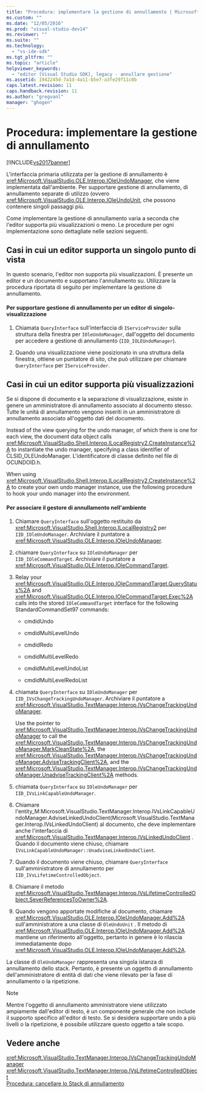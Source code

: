 ```yaml
---
title: "Procedura: implementare la gestione di annullamento | Microsoft Docs"
ms.custom: ""
ms.date: "12/05/2016"
ms.prod: "visual-studio-dev14"
ms.reviewer: ""
ms.suite: ""
ms.technology: 
  - "vs-ide-sdk"
ms.tgt_pltfrm: ""
ms.topic: "article"
helpviewer_keywords: 
  - "editor [Visual Studio SDK], legacy - annullare gestione"
ms.assetid: 1942245d-7a1d-4a11-b5e7-a3fe29f11c0b
caps.latest.revision: 11
caps.handback.revision: 11
ms.author: "gregvanl"
manager: "ghogen"
---
```

# Procedura: implementare la gestione di annullamento
[!INCLUDE[vs2017banner](../code-quality/includes/vs2017banner.md)]

L'interfaccia primaria utilizzata per la gestione di annullamento è <xref:Microsoft.VisualStudio.OLE.Interop.IOleUndoManager>, che viene implementata dall'ambiente.  Per supportare gestione di annullamento, di annullamento separate di utilizzo \(ovvero <xref:Microsoft.VisualStudio.OLE.Interop.IOleUndoUnit>, che possono contenere singoli passaggi più.  
  
 Come implementare la gestione di annullamento varia a seconda che l'editor supporta più visualizzazioni o meno.  Le procedure per ogni implementazione sono dettagliate nelle sezioni seguenti.  
  
## Casi in cui un editor supporta un singolo punto di vista  
 In questo scenario, l'editor non supporta più visualizzazioni.  È presente un editor e un documento e supportano l'annullamento su.  Utilizzare la procedura riportata di seguito per implementare la gestione di annullamento.  
  
#### Per supportare gestione di annullamento per un editor di singolo\-visualizzazione  
  
1.  Chiamata `QueryInterface` sull'interfaccia di `IServiceProvider` sulla struttura della finestra per `IOleUndoManager`, dall'oggetto del documento per accedere a gestione di annullamento \(`IID_IOLEUndoManager`\).  
  
2.  Quando una visualizzazione viene posizionato in una struttura della finestra, ottiene un puntatore di sito, che può utilizzare per chiamare `QueryInterface` per `IServiceProvider`.  
  
## Casi in cui un editor supporta più visualizzazioni  
 Se si dispone di documento e la separazione di visualizzazione, esiste in genere un amministratore di annullamento associato al documento stesso.  Tutte le unità di annullamento vengono inseriti in un amministratore di annullamento associato all'oggetto dati del documento.  
  
 Instead of the view querying for the undo manager, of which there is one for each view, the document data object calls <xref:Microsoft.VisualStudio.Shell.Interop.ILocalRegistry2.CreateInstance%2A> to instantiate the undo manager, specifying a class identifier of CLSID\_OLEUndoManager.  L'identificatore di classe definito nel file di OCUNDOID.h.  
  
 When using <xref:Microsoft.VisualStudio.Shell.Interop.ILocalRegistry2.CreateInstance%2A> to create your own undo manager instance, use the following procedure to hook your undo manager into the environment.  
  
#### Per associare il gestore di annullamento nell'ambiente  
  
1.  Chiamare `QueryInterface` sull'oggetto restituito da <xref:Microsoft.VisualStudio.Shell.Interop.ILocalRegistry2> per `IID_IOleUndoManager`.  Archiviare il puntatore a <xref:Microsoft.VisualStudio.OLE.Interop.IOleUndoManager>.  
  
2.  chiamare `QueryInterface` su `IOleUndoManager` per `IID_IOleCommandTarget`.  Archiviare il puntatore a <xref:Microsoft.VisualStudio.OLE.Interop.IOleCommandTarget>.  
  
3.  Relay your <xref:Microsoft.VisualStudio.OLE.Interop.IOleCommandTarget.QueryStatus%2A> and <xref:Microsoft.VisualStudio.OLE.Interop.IOleCommandTarget.Exec%2A> calls into the stored `IOleCommandTarget` interface for the following StandardCommandSet97 commands:  
  
    -   cmdidUndo  
  
    -   cmdidMultiLevelUndo  
  
    -   cmdidRedo  
  
    -   cmdidMultiLevelRedo  
  
    -   cmdidMultiLevelUndoList  
  
    -   cmdidMultiLevelRedoList  
  
4.  chiamata `QueryInterface` su `IOleUndoManager` per `IID_IVsChangeTrackingUndoManager`.  Archiviare il puntatore a <xref:Microsoft.VisualStudio.TextManager.Interop.IVsChangeTrackingUndoManager>.  
  
     Use the pointer to <xref:Microsoft.VisualStudio.TextManager.Interop.IVsChangeTrackingUndoManager> to call the <xref:Microsoft.VisualStudio.TextManager.Interop.IVsChangeTrackingUndoManager.MarkCleanState%2A>, the <xref:Microsoft.VisualStudio.TextManager.Interop.IVsChangeTrackingUndoManager.AdviseTrackingClient%2A>, and the <xref:Microsoft.VisualStudio.TextManager.Interop.IVsChangeTrackingUndoManager.UnadviseTrackingClient%2A> methods.  
  
5.  chiamata `QueryInterface` su `IOleUndoManager` per `IID_IVsLinkCapableUndoManager`.  
  
6.  Chiamare l'entity\_M:Microsoft.VisualStudio.TextManager.Interop.IVsLinkCapableUndoManager.AdviseLinkedUndoClient\(Microsoft.VisualStudio.TextManager.Interop.IVsLinkedUndoClient\) al documento, che deve implementare anche l'interfaccia di <xref:Microsoft.VisualStudio.TextManager.Interop.IVsLinkedUndoClient> .  Quando il documento viene chiuso, chiamare `IVsLinkCapableUndoManager::UnadviseLinkedUndoClient`.  
  
7.  Quando il documento viene chiuso, chiamare `QueryInterface` sull'amministratore di annullamento per `IID_IVsLifetimeControlledObject`.  
  
8.  Chiamare il metodo <xref:Microsoft.VisualStudio.TextManager.Interop.IVsLifetimeControlledObject.SeverReferencesToOwner%2A>.  
  
9. Quando vengono apportate modifiche al documento, chiamare <xref:Microsoft.VisualStudio.OLE.Interop.IOleUndoManager.Add%2A> sull'amministratore a una classe di `OleUndoUnit` .  Il metodo di <xref:Microsoft.VisualStudio.OLE.Interop.IOleUndoManager.Add%2A> mantiene un riferimento all'oggetto, pertanto in genere è lo rilascia immediatamente dopo <xref:Microsoft.VisualStudio.OLE.Interop.IOleUndoManager.Add%2A>.  
  
 La classe di `OleUndoManager` rappresenta una singola istanza di annullamento dello stack.  Pertanto, è presente un oggetto di annullamento dell'amministratore di entità di dati che viene rilevato per la fase di annullamento o la ripetizione.  
  
> [!NOTE]
>  Mentre l'oggetto di annullamento amministratore viene utilizzato ampiamente dall'editor di testo, è un componente generale che non include il supporto specifico all'editor di testo.  Se si desidera supportare undo a più livelli o la ripetizione, è possibile utilizzare questo oggetto a tale scopo.  
  
## Vedere anche  
 <xref:Microsoft.VisualStudio.TextManager.Interop.IVsChangeTrackingUndoManager>   
 <xref:Microsoft.VisualStudio.TextManager.Interop.IVsLifetimeControlledObject>   
 [Procedura: cancellare lo Stack di annullamento](../extensibility/how-to-clear-the-undo-stack.md)